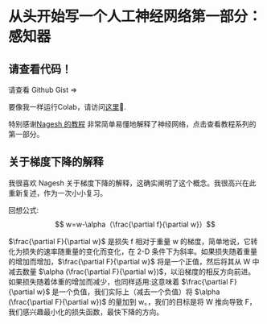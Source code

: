 # 从头开始写一个人工神经网络第一部分：感知器


<!--more-->
<!-- Independent project via Python in Summer 2020 EconEx externship -->
## 请查看代码！

请查看 Github Gist => <script src="https://gist.github.com/Yumian-Cui/ad4b1b9187fc5e36d4d53a75e4875c8e.js"></script>

要像我一样运行Colab，请访问[这里](https://colab.research.google.com/drive/1vcyY0qq-3jpmuG7UHAVEsctV7-WZpe-8?usp=sharing#scrollTo=Fmd55Zzd0Oyj)🙂.

特别感谢[Nagesh 的教程](https://www.kdnuggets.com/2019/11/build-artificial-neural-network-scratch-part-1.html) 非常简单易懂地解释了神经网络，点击查看教程系列的第一部分。

## 关于梯度下降的解释

我很喜欢 Nagesh 关于梯度下降的解释，这确实阐明了这个概念。我很高兴在此重新复述，作为一次小小复习。

回想公式: $$ w=w-\alpha（\frac{\partial f}{\partial w}）$$

$\frac{\partial F}{\partial w}$ 是损失 f 相对于重量 w 的梯度，简单地说，它转化为损失的速率随重量的变化而变化，在 2-D 条件下为斜率。如果损失随着重量的增加而增加，$\frac{\partial F}{\partial w}$ 将是一个正值，然后将其从 W 中减去数量 $\alpha (\frac{\partial F}{\partial w})$，以沿梯度的相反方向前进。如果损失随着体重的增加而减少，也同样适用:这意味着 $\frac{\partial F}{\partial w}$ 是一个负值，我们实际上（减去一个负值）将 $\alpha (\frac{\partial F}{\partial w})$ 的量加到 w。，我们的目标是将 W 推向导致 F，我们感兴趣最小化的损失函数，最快下降的方向。


